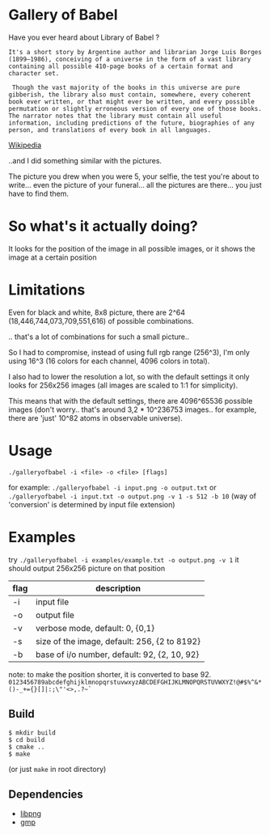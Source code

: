 # Gallery of Babel
Have you ever heard about Library of Babel ? 

`It's a short story by Argentine author and librarian Jorge Luis Borges (1899–1986), conceiving of a universe in the form of a vast library containing all possible 410-page books of a certain format and character set.`

` Though the vast majority of the books in this universe are pure gibberish, the library also must contain, somewhere, every coherent book ever written, or that might ever be written, and every possible permutation or slightly erroneous version of every one of those books. The narrator notes that the library must contain all useful information, including predictions of the future, biographies of any person, and translations of every book in all languages.`

[Wikipedia](https://en.wikipedia.org/wiki/Library_of_Babel)

..and I did something similar with the pictures.

The picture you drew when you were 5, your selfie, the test you're about to write... even the picture of your funeral... all the pictures are there... you just have to find them.

# So what's it actually doing?
It looks for the position of the image in all possible images, or it shows the image at a certain position

# Limitations
Even for black and white, 8x8 picture, there are 2^64 (18,446,744,073,709,551,616) of possible combinations.

.. that's a lot of combinations for such a small picture..

So I had to compromise, instead of using full rgb range (256^3), I'm only using 16^3 (16 colors for each channel, 4096 colors in total).

I also had to lower the resolution a lot, so with the default settings it only looks for 256x256 images (all images are scaled to 1:1 for simplicity).

This means that with the default settings, there are 4096^65536 possible images (don't worry.. that's around 3,2 * 10^236753 images.. for example, there are 'just' 10^82 atoms in observable universe).

# Usage
`./galleryofbabel -i <file> -o <file> [flags]`

for example:
`./galleryofbabel -i input.png -o output.txt`
or 
`./galleryofbabel -i input.txt -o output.png -v 1 -s 512 -b 10`
(way of 'conversion' is determined by input file extension)

# Examples
try 
`./galleryofbabel -i examples/example.txt -o output.png -v 1`
it should output 256x256 picture on that position


| flag | description |
| ---- | ----------- |
| -i | input file |
| -o | output file |
| -v | verbose mode, default: 0, {0,1}|
| -s | size of the image, default: 256, {2 to 8192}|
| -b | base of i/o number, default: 92, {2, 10, 92} |

note: to make the position shorter, it is converted to base 92.
``0123456789abcdefghijklmnopqrstuvwxyzABCDEFGHIJKLMNOPQRSTUVWXYZ!@#$%^&*()-_+={}[]|:;\"'<>,.?~` ``  

## Build 

```shell
$ mkdir build
$ cd build
$ cmake ..
$ make
```
(or just `make` in root directory)

## Dependencies
- [libpng](http://www.libpng.org/pub/png/libpng.html)
- [gmp](https://gmplib.org/)
